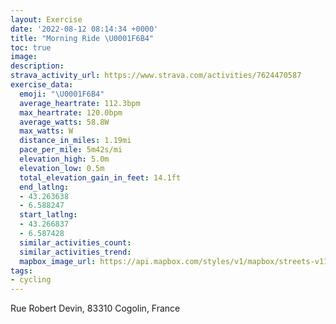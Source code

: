 ```yaml
---
layout: Exercise
date: '2022-08-12 08:14:34 +0000'
title: "Morning Ride \U0001F6B4"
toc: true
image:
description:
strava_activity_url: https://www.strava.com/activities/7624470587
exercise_data:
  emoji: "\U0001F6B4"
  average_heartrate: 112.3bpm
  max_heartrate: 120.0bpm
  average_watts: 58.8W
  max_watts: W
  distance_in_miles: 1.19mi
  pace_per_mile: 5m42s/mi
  elevation_high: 5.0m
  elevation_low: 0.5m
  total_elevation_gain_in_feet: 14.1ft
  end_latlng:
  - 43.263638
  - 6.588247
  start_latlng:
  - 43.266837
  - 6.587428
  similar_activities_count:
  similar_activities_trend:
  mapbox_image_url: https://api.mapbox.com/styles/v1/mapbox/streets-v11/static/path-5+787af2-1.0(upagGkreg%40IWBIDLNx%40F%3FCP%40v%40EL%3FVg%40zBIVIHa%40N%5BTGFGVEFIBSGqAs%40SG_%40%40IBGDU%5CEAAFBPPF%5EDFDDH%40XKvBKl%40k%40%60CE%5CFZDLHDTFPJJVBXY%7C%40E%5C%3Fx%40Hh%40Nd%40Zj%40RHTAHCPKXUZe%40Xw%40Le%40j%40INMFIj%40qB%5Cc%40h%40gCFGPIDIX_BHWDIFEP%3FPMJWJc%40DEFCF%3FjAn%40b%40NF%5CDD%60%40LTNb%40LNHDFH%3FNJ%60AZ%5CDLCDMFk%40Pq%40J_CN%7DA%3FICKGG%5BM%5BQc%40OECEQIGa%40M_%40Si%40_%40CI%40UNo%40BGNE%7C%40%3FPQNc%40BSFQHa%40%3Fq%40DKDCBI),pin-s-s+e5b22e(6.58742,43.26683),pin-s-f+89ae00(6.5882400000000025,43.26363000000004)/auto/800x800?access_token=pk.eyJ1Ijoiam9zaGJlY2ttYW4iLCJhIjoiY205eWR2aDd1MWZ6djJrbXc4a3M0bWZleiJ9.XiG9OWkNcZk2QzjJbxLB4A
tags:
- cycling
---
```




Rue Robert Devin, 83310 Cogolin, France
